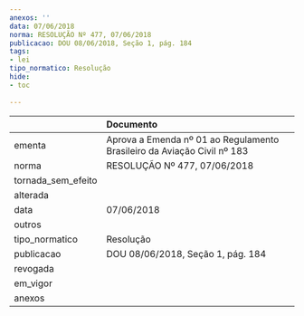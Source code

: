 ```yaml
---
anexos: ''
data: 07/06/2018
norma: RESOLUÇÃO Nº 477, 07/06/2018
publicacao: DOU 08/06/2018, Seção 1, pág. 184
tags:
- lei
tipo_normatico: Resolução
hide: 
- toc 
 
---
```


|                    | Documento                                                               |
|:-------------------|:------------------------------------------------------------------------|
| ementa             | Aprova a Emenda nº 01 ao Regulamento Brasileiro da Aviação Civil nº 183 |
| norma              | RESOLUÇÃO Nº 477, 07/06/2018                                            |
| tornada_sem_efeito |                                                                         |
| alterada           |                                                                         |
| data               | 07/06/2018                                                              |
| outros             |                                                                         |
| tipo_normatico     | Resolução                                                               |
| publicacao         | DOU 08/06/2018, Seção 1, pág. 184                                       |
| revogada           |                                                                         |
| em_vigor           |                                                                         |
| anexos             |                                                                         |